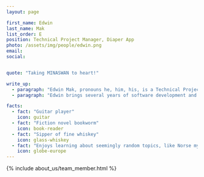 ```yaml
---
layout: page

first_name: Edwin
last_name: Mak
list_order: E
position: Technical Project Manager, Diaper App
photo: /assets/img/people/edwin.png
email:
social:


quote: "Taking MINASWAN to heart!"

write_up:
  - paragraph: "Edwin Mak, pronouns he, him, his, is a Technical Project Manager for the Human Essential project. His main responsibilities as a technical project lead are to drive long-term impact by driving strategic technical solutions that address the challenges faced by stakeholders, such as diaper banks, period supply organizations, and other personal essentials supply organizations. His vision is to deliver versatile software solutions that nonprofits can use to achieve their programming more efficiently."
  - paragraph: "Edwin brings several years of software development and startup experience to his role at Ruby for Good. He currently works as Lead Software Engineer at Lingo Live, a company that aims to promote better communication in the workplace. Prior to that, he worked at an emerging food delivery company in New York City. In that position, he coded during business hours and tested his software at night by making real food deliveries using the application that he helped to build. Before software development, Edwin worked on developing surgical devices in a collaboration with the City College of New York and the Memorial Sloan Kettering Cancer Center."

facts:
  - fact: "Guitar player"
    icon: guitar
  - fact: "Fiction novel bookworm"
    icon: book-reader
  - fact: "Sipper of fine whiskey"
    icon: glass-whiskey
  - fact: "Enjoys learning about seemingly random topics, like Norse mythology"
    icon: globe-europe
---
```


{% include about_us/team_member.html %}
